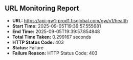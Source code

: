 ## URL Monitoring Report

- **URL:** https://api-gw1-prod1.fisglobal.com/gw/v1/health
- **Start Time:** 2025-09-05T19:39:57.555681
- **End Time:** 2025-09-05T19:39:57.854848
- **Total Time Taken:** 0.299167 seconds
- **HTTP Status Code:** 403
- **Status:** Failure
- **Failure Reason:** HTTP Status Code: 403

